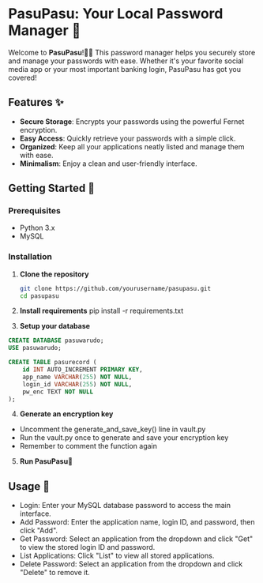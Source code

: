 # PasuPasu: Your Local Password Manager 🐾

Welcome to **PasuPasu**!🐻‍❄️ 
This password manager helps you securely store and manage your passwords with ease. 
Whether it's your favorite social media app or your most important banking login, PasuPasu has got you covered! 

## Features ✨

- **Secure Storage**: Encrypts your passwords using the powerful Fernet encryption.
- **Easy Access**: Quickly retrieve your passwords with a simple click.
- **Organized**: Keep all your applications neatly listed and manage them with ease.
- **Minimalism**: Enjoy a clean and user-friendly interface.

## Getting Started 🔑

### Prerequisites
- Python 3.x
- MySQL

### Installation

1. **Clone the repository**
   ```sh
   git clone https://github.com/yourusername/pasupasu.git
   cd pasupasu

2. **Install requirements**
   pip install -r requirements.txt

3. **Setup your database**
  ```sql
  CREATE DATABASE pasuwarudo;
  USE pasuwarudo;
  
  CREATE TABLE pasurecord (
      id INT AUTO_INCREMENT PRIMARY KEY,
      app_name VARCHAR(255) NOT NULL,
      login_id VARCHAR(255) NOT NULL,
      pw_enc TEXT NOT NULL
  );
  ```

4. **Generate an encryption key**
- Uncomment the generate_and_save_key() line in vault.py
- Run the vault.py once to generate and save your encryption key
- Remember to comment the function again

5. **Run PasuPasu**🧸

## Usage 🧩
- Login: Enter your MySQL database password to access the main interface.
- Add Password: Enter the application name, login ID, and password, then click "Add".
- Get Password: Select an application from the dropdown and click "Get" to view the stored login ID and password.
- List Applications: Click "List" to view all stored applications.
- Delete Password: Select an application from the dropdown and click "Delete" to remove it.

   
